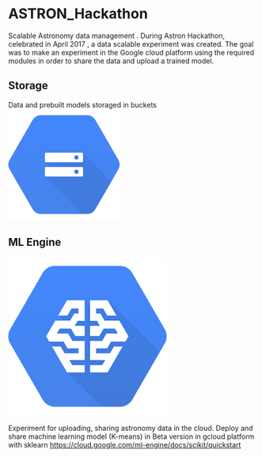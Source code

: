 # ASTRON_Hackathon
Scalable Astronomy data management .
During Astron Hackathon, celebrated in April 2017 , a data scalable experiment was created. The goal was to make an experiment in the Google cloud platform using the required modules in order to share the data and upload a trained model.

## Storage 
Data and prebuilt models storaged in buckets 
![alt tag](https://github.com/SoyGema/ASTRON_Hackathon/blob/master/images/storage.png)

## ML Engine 

![alt tag](https://github.com/SoyGema/ASTRON_Hackathon/blob/master/images/mlengine.png)

Experiment for uploading, sharing astronomy data in the cloud.
Deploy and share machine learning model (K-means) in Beta version in gcloud platform with sklearn
https://cloud.google.com/ml-engine/docs/scikit/quickstart
